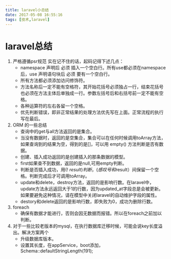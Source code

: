 ```yaml
---
title: laravel小总结
date: 2017-05-08 16:55:16
tags: [技术,laravel]
---
```


# laravel总结

1. 严格遵循psr规范
    实在记不住的话，起码记得下述几点：
    * namespace 声明后 必须 插入一个空白行。所有use都必须在namespace后，use 声明语句块后 必须 要有一个空白行。
    * 所有方法都必须添加访问修饰符。
    * 方法名称后一定不能有空格符，其开始花括号必须独占一行，结束花括号也必须在方法主体后单独成一行。参数左括号后和右括号前一定不能有空格。
    * 各种运算符的左右各留一个空格。
    * 优先判断错误，即非正常结果的处理方法优先写在上面。正常流程的执行写在最后。
2. ORM 的一些总结
    * 查询中的get与all方法返回的是集合。
    * 当没有数据时，返回的是空集合，集合可以在任何时候调用toArray方法，如果查询到的结果为空，得到的是[]，可以用 empty() 方法判断是否有数据。
    * 创建、插入成功返回的是创建插入的那条数据的模型。
    * first如果查不到数据，返回的是null,可用empty判断。
    * 判断是否插入成功，用(! $result)判断，(感叹号和$result）间保留一个空格。判断完成后才可调用toArray。
    * update和delete，destroy方法，返回的是影响行数。在laravel中，update方法永远返回大于1的行数，因为updated_at字段总是会被更新。如果要避免这种情况，请在模型中关闭laravel的自动维护字段的属性。
    * destory和delete返回的是影响行数，即失败为0，成功为删除行数。
3. foreach 
    * 确保有数据才能进行，否则会因无数据而报错。所以在foreach之前加以判断。
4. 对于一些比较老版本的mysql，在执行数据库迁移时候，可能会说key长度溢出。解决方案两个    
    * 升级数据库版本。
    * 设置其长度，在appService，boot添加，Schema::defaultStringLength(191);